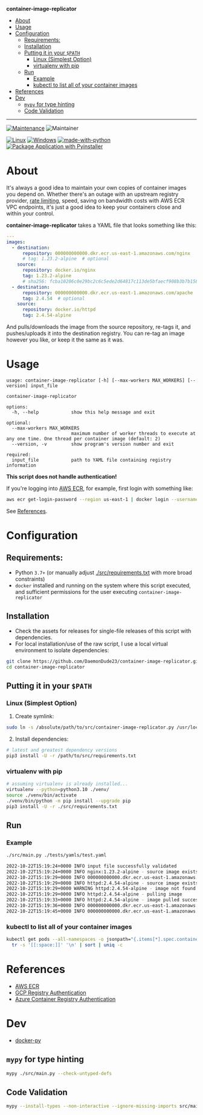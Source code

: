 **container-image-replicator**

- [About](#about)
- [Usage](#usage)
- [Configuration](#configuration)
  - [Requirements:](#requirements)
  - [Installation](#installation)
  - [Putting it in your `$PATH`](#putting-it-in-your-path)
    - [Linux (Simplest Option)](#linux-simplest-option)
    - [virtualenv with pip](#virtualenv-with-pip)
  - [Run](#run)
    - [Example](#example)
    - [kubectl to list all of your container images](#kubectl-to-list-all-of-your-container-images)
- [References](#references)
- [Dev](#dev)
  - [`mypy` for type hinting](#mypy-for-type-hinting)
  - [Code Validation](#code-validation)

---

[![Maintenance](https://img.shields.io/badge/Maintained%3F-yes-green.svg)](https://GitHub.com/Naereen/StrapDown.js/graphs/commit-activity)
![Maintainer](https://img.shields.io/badge/maintainer-DaemonDude23-blue)

[![Linux](https://svgshare.com/i/Zhy.svg)](https://svgshare.com/i/Zhy.svg)
[![Windows](https://svgshare.com/i/ZhY.svg)](https://svgshare.com/i/ZhY.svg)
[![made-with-python](https://img.shields.io/badge/Made%20with-Python-1f425f.svg)](https://www.python.org/)
[![Package Application with Pyinstaller](https://github.com/DaemonDude23/container-image-replicator/actions/workflows/main.yaml/badge.svg?branch=main)](https://github.com/DaemonDude23/container-image-replicator/actions/workflows/main.yaml)

# About

It's always a good idea to maintain your own copies of container images you depend on.
Whether there's an outage with an upstream registry provider, [rate limiting](https://docs.docker.com/docker-hub/download-rate-limit/), speed, saving on bandwidth costs with AWS ECR VPC endpoints, it's just a good idea to keep your containers close and within your control.

**container-image-replicator** takes a YAML file that looks something like this:

```yaml
---
images:
  - destination:
      repository: 000000000000.dkr.ecr.us-east-1.amazonaws.com/nginx
      # tag: 1.23.2-alpine  # optional
    source:
      repository: docker.io/nginx
      tag: 1.23.2-alpine
      # sha256: fcba10206c0e29bc2c6c5ede2d64817c113de5bfaecf908b3b7b158a89144162  # optional
  - destination:
      repository: 000000000000.dkr.ecr.us-east-1.amazonaws.com/apache
      tag: 2.4.54  # optional
    source:
      repository: docker.io/httpd
      tag: 2.4.54-alpine
```

And pulls/downloads the image from the source repository, re-tags it, and pushes/uploads it into the destination registry.
You can re-tag an image however you like, or keep it the same as it was.

# Usage

```
usage: container-image-replicator [-h] [--max-workers MAX_WORKERS] [--version] input_file

container-image-replicator

options:
  -h, --help            show this help message and exit

optional:
  --max-workers MAX_WORKERS
                        maximum number of worker threads to execute at any one time. One thread per container image (default: 2)
  --version, -v         show program's version number and exit

required:
  input_file            path to YAML file containing registry information
```

**This script does not handle authentication!**

If you're logging into [AWS ECR](https://docs.aws.amazon.com/AmazonECR/latest/userguide/getting-started-cli.html), for example, first login with something like:
```bash
aws ecr get-login-password --region us-east-1 | docker login --username AWS --password-stdin 000000000000.dkr.ecr.us-east-1.amazonaws.com
```
See [References](#references).

# Configuration

## Requirements:

- Python `3.7+` (or manually adjust [./src/requirements.txt](./src/requirements.txt) with more broad constraints)
- `docker` installed and running on the system where this script executed, and sufficient permissions for the user executing `container-image-replicator`

## Installation

- Check the assets for releases for single-file releases of this script with dependencies.
- For local installation/use of the raw script, I use a local virtual environment to isolate dependencies:

```bash
git clone https://github.com/DaemonDude23/container-image-replicator.git -b v0.1.0
cd container-image-replicator
```

## Putting it in your `$PATH`

### Linux (Simplest Option)

1. Create symlink:
```bash
sudo ln -s /absolute/path/to/src/container-image-replicator.py /usr/local/bin/container-image-replicator
```
2. Install dependencies:
```bash
# latest and greatest dependency versions
pip3 install -U -r /path/to/src/requirements.txt
```

### virtualenv with pip

```bash
# assuming virtualenv is already installed...
virtualenv --python=python3.10 ./venv/
source ./venv/bin/activate
./venv/bin/python -m pip install --upgrade pip
pip3 install -U -r ./src/requirements.txt
```

## Run

### Example

```bash
./src/main.py ./tests/yamls/test.yaml
```
```bash
2022-10-22T15:19:24+0000 INFO input file successfully validated
2022-10-22T15:19:24+0000 INFO nginx:1.23.2-alpine - source image exists locally
2022-10-22T15:19:29+0000 INFO 000000000000.dkr.ecr.us-east-1.amazonaws.com/nginx:1.23.2-alpine - already present in destination. Skipping push
2022-10-22T15:19:29+0000 INFO httpd:2.4.54-alpine - source image exists locally
2022-10-22T15:19:29+0000 WARNING httpd:2.4.54-alpine - image not found locally
2022-10-22T15:19:29+0000 INFO httpd:2.4.54-alpine - pulling image
2022-10-22T15:19:33+0000 INFO httpd:2.4.54-alpine - image pulled successfully
2022-10-22T15:19:36+0000 INFO 000000000000.dkr.ecr.us-east-1.amazonaws.com/apache:2.4.54 - pushing image
2022-10-22T15:19:45+0000 INFO 000000000000.dkr.ecr.us-east-1.amazonaws.com/apache:2.4.54 - image pushed successfully
```

### kubectl to list all of your container images

```bash
kubectl get pods --all-namespaces -o jsonpath="{.items[*].spec.containers[*].image}" | \
  tr -s '[[:space:]]' '\n' | sort | uniq -c
```

# References

- [AWS ECR](https://docs.aws.amazon.com/AmazonECR/latest/userguide/getting-started-cli.html)
- [GCP Registry Authentication](https://cloud.google.com/container-registry/docs/advanced-authentication)
- [Azure Container Registry Authentication](https://learn.microsoft.com/en-us/azure/container-registry/container-registry-authentication?tabs=azure-cli)

# Dev

- [docker-py](https://docker-py.readthedocs.io/en/stable/index.html)

## `mypy` for type hinting

```bash
mypy ./src/main.py --check-untyped-defs
```

## Code Validation

```bash
mypy --install-types --non-interactive --ignore-missing-imports src/main.py
```
